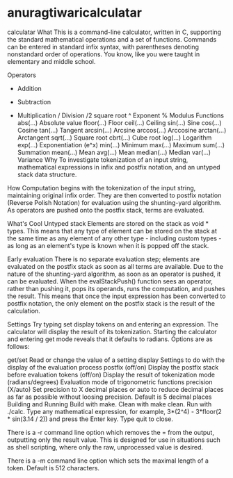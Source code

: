 # anuragtiwaricalculatar
calculatar
What
This is a command-line calculator, written in C, supporting the standard mathematical operations and a set of functions. Commands can be entered in standard infix syntax, with parentheses denoting nonstandard order of operations. You know, like you were taught in elementary and middle school.

Operators
+ Addition
- Subtraction
* Multiplication
/ Division
/2 square root
^ Exponent
% Modulus
Functions
abs(...) Absolute value
floor(...) Floor
ceil(...) Ceiling
sin(...) Sine
cos(...) Cosine
tan(...) Tangent
arcsin(...) Arcsine
arccos(...) Arccosine
arctan(...) Arctangent
sqrt(...) Square root
cbrt(...) Cube root
log(...) Logarithm
exp(...) Exponentiation (e^x)
min(...) Minimum
max(...) Maximum
sum(...) Summation
mean(...) Mean
avg(...) Mean
median(...) Median
var(...) Variance
Why
To investigate tokenization of an input string, mathematical expressions in infix and postfix notation, and an untyped stack data structure.

How
Computation begins with the tokenization of the input string, maintaining original infix order. They are then converted to postfix notation (Reverse Polish Notation) for evaluation using the shunting-yard algorithm. As operators are pushed onto the postfix stack, terms are evaluated.

What's Cool
Untyped stack
Elements are stored on the stack as void * types. This means that any type of element can be stored on the stack at the same time as any element of any other type - including custom types - as long as an element's type is known when it is popped off the stack.

Early evaluation
There is no separate evaluation step; elements are evaluated on the postfix stack as soon as all terms are available. Due to the nature of the shunting-yard algorithm, as soon as an operator is pushed, it can be evaluated. When the evalStackPush() function sees an operator, rather
than pushing
it, pops its operands, runs the computation, and pushes the result. This means that once the input expression has been converted to postfix notation, the only element on the postfix stack is the result of the calculation.

Settings
Try typing set display tokens on and entering an expression. The calculator will display the result of its tokenization. Starting the calculator and entering get mode reveals that it defaults to radians. Options are as follows:

get/set Read or change the value of a setting
display Settings to do with the display of the evaluation process
postfix (off/on) Display the postfix stack before evaluation
tokens (off/on) Display the result of tokenization
mode (radians/degrees) Evaluation mode of trigonometric functions
precision (X/auto) Set precision to X decimal places or auto to reduce decimal places as far as possible without loosing precision. Default is 5 decimal places
Building and Running
Build with make. Clean with make clean. Run with ./calc. Type any mathematical expression, for example, 3*(2^4) - 3*floor(2 * sin(3.14 / 2)) and press the Enter key. Type quit to close.

There is a -r command line option which removes the = from the output, outputting only the result value. This is designed for use in situations such as shell scripting, where only the raw, unprocessed value is desired.

There is a -m command line option which sets the maximal length of a token. Default is 512 characters.
